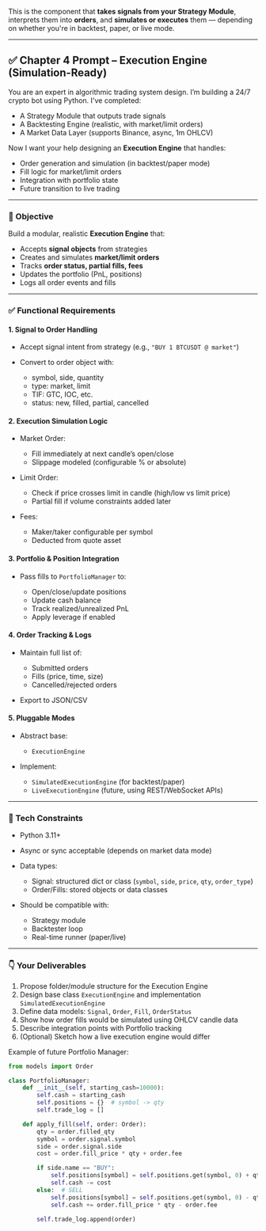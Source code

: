 This is the component that **takes signals from your Strategy Module**, interprets them into **orders**, and **simulates or executes** them — depending on whether you're in backtest, paper, or live mode.

---

## ✅ Chapter 4 Prompt – Execution Engine (Simulation-Ready)

 You are an expert in algorithmic trading system design. I’m building a 24/7 crypto bot using Python. I've completed:

 * A Strategy Module that outputs trade signals
 * A Backtesting Engine (realistic, with market/limit orders)
 * A Market Data Layer (supports Binance, async, 1m OHLCV)

 Now I want your help designing an **Execution Engine** that handles:

 * Order generation and simulation (in backtest/paper mode)
 * Fill logic for market/limit orders
 * Integration with portfolio state
 * Future transition to live trading

 ---

 ### 🎯 Objective

 Build a modular, realistic **Execution Engine** that:

 * Accepts **signal objects** from strategies
 * Creates and simulates **market/limit orders**
 * Tracks **order status, partial fills, fees**
 * Updates the portfolio (PnL, positions)
 * Logs all order events and fills

 ---

 ### ✅ Functional Requirements

 #### 1. **Signal to Order Handling**

 * Accept signal intent from strategy (e.g., `"BUY 1 BTCUSDT @ market"`)
 * Convert to order object with:

   * symbol, side, quantity
   * type: market, limit
   * TIF: GTC, IOC, etc.
   * status: new, filled, partial, cancelled

 #### 2. **Execution Simulation Logic**

 * Market Order:

   * Fill immediately at next candle’s open/close
   * Slippage modeled (configurable % or absolute)
 * Limit Order:

   * Check if price crosses limit in candle (high/low vs limit price)
   * Partial fill if volume constraints added later
 * Fees:

   * Maker/taker configurable per symbol
   * Deducted from quote asset

 #### 3. **Portfolio & Position Integration**

 * Pass fills to `PortfolioManager` to:

   * Open/close/update positions
   * Update cash balance
   * Track realized/unrealized PnL
   * Apply leverage if enabled

 #### 4. **Order Tracking & Logs**

 * Maintain full list of:

   * Submitted orders
   * Fills (price, time, size)
   * Cancelled/rejected orders
 * Export to JSON/CSV

 #### 5. **Pluggable Modes**

 * Abstract base:

   * `ExecutionEngine`
 * Implement:

   * `SimulatedExecutionEngine` (for backtest/paper)
   * `LiveExecutionEngine` (future, using REST/WebSocket APIs)

 ---

 ### 🔧 Tech Constraints

 * Python 3.11+
 * Async or sync acceptable (depends on market data mode)
 * Data types:

   * Signal: structured dict or class (`symbol`, `side`, `price`, `qty`, `order_type`)
   * Order/Fills: stored objects or data classes
 * Should be compatible with:

   * Strategy module
   * Backtester loop
   * Real-time runner (paper/live)

 ---

 ### 👇 Your Deliverables

 1. Propose folder/module structure for the Execution Engine
 2. Design base class `ExecutionEngine` and implementation `SimulatedExecutionEngine`
 3. Define data models: `Signal`, `Order`, `Fill`, `OrderStatus`
 4. Show how order fills would be simulated using OHLCV candle data
 5. Describe integration points with Portfolio tracking
 6. (Optional) Sketch how a live execution engine would differ

Example of future Portfolio Manager:

```python
from models import Order

class PortfolioManager:
    def __init__(self, starting_cash=10000):
        self.cash = starting_cash
        self.positions = {}  # symbol -> qty
        self.trade_log = []

    def apply_fill(self, order: Order):
        qty = order.filled_qty
        symbol = order.signal.symbol
        side = order.signal.side
        cost = order.fill_price * qty + order.fee

        if side.name == "BUY":
            self.positions[symbol] = self.positions.get(symbol, 0) + qty
            self.cash -= cost
        else:  # SELL
            self.positions[symbol] = self.positions.get(symbol, 0) - qty
            self.cash += order.fill_price * qty - order.fee

        self.trade_log.append(order)
```
